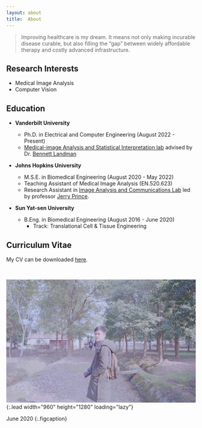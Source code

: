 ```yaml
---
layout: about
title:  About
---
```


> Improving healthcare is my dream. 
> It means not only making incurable disease curable, 
> but also filling the “gap” between widely affordable therapy and costly advanced infrastructure.

## Research Interests
- Medical Image Analysis
- Computer Vision

## Education
- **Vanderbilt University**
  - Ph.D. in Electrical and Computer Engineering (August 2022 - Present)
  - [Medical-image Analysis and Statistical Interpretation lab](https://my.vanderbilt.edu/masi/) advised by Dr. [Bennett Landman](https://my.vanderbilt.edu/masi/people/bennett-landman-ph-d/)
- **Johns Hopkins University**
  - M.S.E. in Biomedical Engineering (August 2020 - May 2022)
  - Teaching Assistant of Medical Image Analysis (EN.520.623)
  - Research Assistant in [Image Analysis and Communications Lab](http://iacl.jhu.edu/index.php?title=Main_Page) led by professor [Jerry Prince](http://iacl.jhu.edu/index.php?title=Prince).

- **Sun Yat-sen University**
  - B.Eng. in Biomedical Engineering (August 2016 - June 2020)
    - Track: Translational Cell & Tissue Engineering


## Curriculum Vitae
My CV can be downloaded [here](\assets\cv\CV_Chenyu_Gao.pdf).

<br>

![Full-width image](/assets/img/about_photo_chenyu.jpg){:.lead width="960" height="1280" loading="lazy"}

June 2020
{:.figcaption}